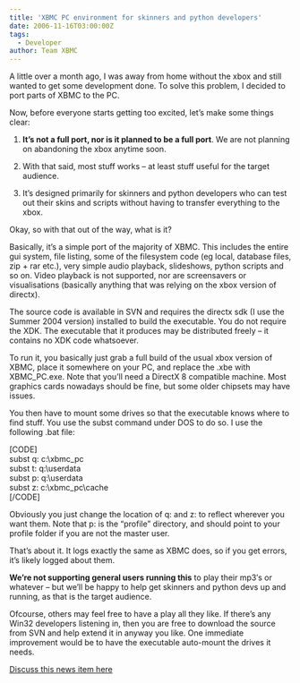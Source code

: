 ```yaml
---
title: 'XBMC PC environment for skinners and python developers'
date: 2006-11-16T03:00:00Z
tags:
  - Developer
author: Team XBMC
---
```

A little over a month ago, I was away from home without the xbox and still wanted to get some development done. To solve this problem, I decided to port parts of XBMC to the PC.

 Now, before everyone starts getting too excited, let’s make some things clear:

 1. **It’s not a full port, nor is it planned to be a full port**. We are not planning on abandoning the xbox anytime soon.

 2. With that said, most stuff works – at least stuff useful for the target audience.

 3. It’s designed primarily for skinners and python developers who can test out their skins and scripts without having to transfer everything to the xbox.

 Okay, so with that out of the way, what is it?

 Basically, it’s a simple port of the majority of XBMC. This includes the entire gui system, file listing, some of the filesystem code (eg local, database files, zip + rar etc.), very simple audio playback, slideshows, python scripts and so on. Video playback is not supported, nor are screensavers or visualisations (basically anything that was relying on the xbox version of directx).

 The source code is available in SVN and requires the directx sdk (I use the Summer 2004 version) installed to build the executable. You do not require the XDK. The executable that it produces may be distributed freely – it contains no XDK code whatsoever.

 To run it, you basically just grab a full build of the usual xbox version of XBMC, place it somewhere on your PC, and replace the .xbe with XBMC\_PC.exe. Note that you’ll need a DirectX 8 compatible machine. Most graphics cards nowadays should be fine, but some older chipsets may have issues.

 You then have to mount some drives so that the executable knows where to find stuff. You use the subst command under DOS to do so. I use the following .bat file:

 [CODE]  
 subst q: c:\xbmc\_pc  
 subst t: q:\userdata  
 subst p: q:\userdata  
 subst z: c:\xbmc\_pc\cache  
 [/CODE]

 Obviously you just change the location of q: and z: to reflect wherever you want them. Note that p: is the “profile” directory, and should point to your profile folder if you are not the master user.

 That’s about it. It logs exactly the same as XBMC does, so if you get errors, it’s likely logged about them.

 **We’re not supporting general users running this** to play their mp3′s or whatever – but we’ll be happy to help get skinners and python devs up and running, as that is the target audience.

 Ofcourse, others may feel free to have a play all they like. If there’s any Win32 developers listening in, then you are free to download the source from SVN and help extend it in anyway you like. One immediate improvement would be to have the executable auto-mount the drives it needs.

 [Discuss this news item here](https://forum.kodi.tv/showthread.php?pid=115893%23pid115893)

 